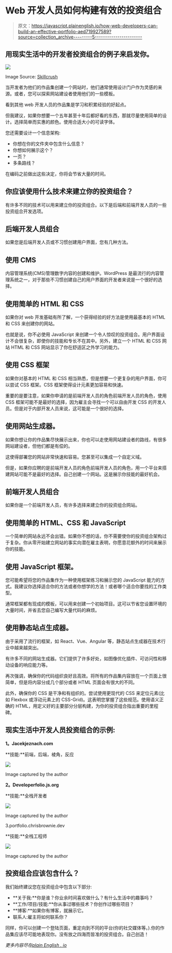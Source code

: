 # Web 开发人员如何构建有效的投资组合

> 原文：<https://javascript.plainenglish.io/how-web-developers-can-build-an-effective-portfolio-aed719927589?source=collection_archive---------5----------------------->

## 用现实生活中的开发者投资组合的例子来启发你。

![](img/df6d50f7331a439b0e2a71ba80997e91.png)

Image Source: [Skillcrush](https://skillcrush.com/blog/front-end-developer-portfolio/)

当开发者为他们的作品集创建一个网站时，他们通常使用设计门户作为灵感的来源。或者，您可以探索网站建设者使用他们的一些模板。

看到其他 web 开发人员的作品集是学习和积累经验的好起点。

但我建议，如果你想要一个五年甚至十年后都好看的东西，那就尽量使用简单的设计。选择简单而实惠的颜色。使用合适大小的可读字体。

您还需要设计一个信息架构:

*   你想在你的文件夹中包含什么信息？
*   你想如何展示这个？
*   一页？
*   多条路线？

在编码之前做出这些决定，你将会节省大量的时间。

## 你应该使用什么技术来建立你的投资组合？

有许多不同的技术可以用来建立你的投资组合。以下是后端和前端开发人员的一些投资组合开发选项。

## 后端开发人员组合

如果您是后端开发人员或不习惯创建用户界面，您有几种方法。

## 使用 CMS

内容管理系统(CMS)管理数字内容的创建和维护。WordPress 是最流行的内容管理系统之一，对于那些不习惯创建自己的用户界面的开发者来说是一个很好的选择。

## 使用简单的 HTML 和 CSS

如果你对 web 开发基础有所了解，一个获得经验的好方法是使用最基本的 HTML 和 CSS 来创建你的网站。

也就是说，你不必使用 JavaScript 来创建一个令人惊叹的投资组合。用户界面设计不会很复杂，即使你的技能和专长不在其中。另外，建立一个 HTML 和 CSS 网站 HTML 和 CSS 网站显示了你在舒适区之外学习的能力。

## 使用 CSS 框架

如果你对基本的 HTML 和 CSS 相当熟悉，但是想要一个更复杂的用户界面，你可以尝试 CSS 框架。CSS 框架使得设计元素更加容易和快速。

重要的是要注意，如果你申请的是前端开发人员的角色前端开发人员的角色，使用 CSS 框架可能不是最好的选择，因为雇主会寻找一个可以自由开发 CSS 的开发人员。但是对于内部开发人员来说，这可能是一个很好的选择。

## 使用网站生成器。

如果你想让你的作品集尽快展示出来，你也可以走使用网站建设者的路线，有很多网站建设者，但他们都是有偿的。

这使得部署您的网站非常快速和容易。您甚至可以集成一个自定义域。

但是，如果你应聘的是前端开发人员的角色前端开发人员的角色，用一个平台来搭建网站可能不是最好的选择。自己创建一个网站。这是展示你技能的最好机会。

## 前端开发人员组合

如果你是一个前端开发人员，有许多选择来建立你的投资组合网站。

## 使用简单的 HTML、CSS 和 JavaScript

一个简单的网站永远不会出错。如果你不想的话，你不需要使你的投资组合架构过于复杂。你从零开始建立网站的事实向潜在雇主表明，你愿意花额外的时间来展示你的技能。

## 使用 JavaScript 框架。

您可能希望将您的作品集作为一种使用框架练习和展示您的 JavaScript 能力的方式。我建议你选择适合你的方法或者你想学的方法！或者哪个适合你要找的工作类型。

通常框架都有现成的模板，可以用来创建一个初始项目。这可以节省您设置环境的大量时间，并省去您自己编写大量代码的麻烦。

## 使用静态站点生成器。

由于采用了流行的框架，如 React、Vue、Angular 等，静态站点生成器在技术行业中越来越突出。

有许多不同的网站生成器。它们提供了许多好处，如图像优化插件、可访问性和移动设备的响应能力等。

再次强调，确保你的代码组织良好且高效。将所有的作品集内容放在一个页面上很简单，但是将内容分成几个部分或者 HTML 页面会有很大的不同。

此外，确保你的 CSS 是干净和有组织的。尝试使用更现代的 CSS 来定位元素(比如 Flexbox 或浮动元素上的 CSS-Grid)。这表明您掌握了这些规范。使用语义正确的 HTML，用定义好的主要部分分层构建，为你的投资组合指出重要的里程碑。

## 现实生活中开发人员投资组合的示例:

**1。Jacekjeznach.com**

**技能:**前端，后端，棱角，反应

![](img/58471e65ddc43a9c4d5fc0510132a07a.png)

Image captured by the author

**2。Developerfolio.js.org**

**技能:**全栈开发者

![](img/f2858e105a8192d5b620ab25321b30cc.png)

Image captured by the author

3.portfolio.chrisbrownie.dev

**技能:**全栈工程师

![](img/ec083c4b8e50680da2b9b90d83d60f77.png)

Image captured by the author

## 投资组合应该包含什么？

我们始终建议您在投资组合中包含以下部分:

*   **关于我:**你是谁？你业余时间喜欢做什么？有什么生活中的趣事吗？
*   **工作/项目/技能:**你从事过哪些技术？你创作过哪些项目？
*   **博客:**如果你有博客，就展示它。
*   联系人:雇主将如何联系你？

同样，你可以创建一个登陆页面，重定向到不同的平台(你的社交媒体等。).你的作品集应该尽可能地表现你。没有放之四海而皆准的投资组合。自己创造！

*更多内容尽在*[*plain English . io*](http://plainenglish.io/)